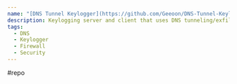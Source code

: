 ```yaml
---
name: "[DNS Tunnel Keylogger](https://github.com/Geeoon/DNS-Tunnel-Keylogger)"
description: Keylogging server and client that uses DNS tunneling/exfiltration to transmit keystrokes through firewalls.
tags:
  - DNS
  - Keylogger
  - Firewall
  - Security
---
```

#repo